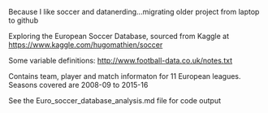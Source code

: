 Because I like soccer and datanerding...migrating older project from laptop to github

Exploring the European Soccer Database, sourced from Kaggle at https://www.kaggle.com/hugomathien/soccer

Some variable definitions: http://www.football-data.co.uk/notes.txt

Contains team, player and match informaton for 11 European leagues. Seasons covered are 2008-09 to 2015-16

See the Euro_soccer_database_analysis.md file for code output